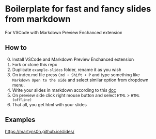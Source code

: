 # Boilerplate for fast and fancy slides from markdown

For VSCode with Markdown Preview Enchanced extension

## How to

0. Install VSCode and Markdown Preview Enchanced extension
1. Fork or clone this repo
2. Duplicate `example-slides` folder, rename it as you wish
3. On index.md file press `Cmd + Shift + P` and type something like `Markdown Open to the side` and select similar option from dropdown menu.
4. Write your slides in markdown according to this [doc](https://rawgit.com/shd101wyy/markdown-preview-enhanced/master/docs/presentation-intro.html)
5. On preview side click right mouse button and select `HTML` > `HTML (offline)`
6. That all, you get html with your slides

## Examples

https://martyns0n.github.io/slides/
